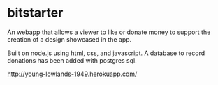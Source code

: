 # bitstarter

An webapp that allows a viewer to like or donate money to support the creation of a design showcased in the app.

Built on node.js using html, css, and javascript. A database to record donations has been added with postgres sql.

http://young-lowlands-1949.herokuapp.com/
